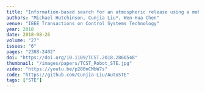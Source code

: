 ```yaml
---
title: "Information-based search for an atmospheric release using a mobile robot: Algorithm and experiments"
authors: "Michael Hutchinson, Cunjia Liu*, Wen-Hua Chen"
venue: "IEEE Transactions on Control Systems Technology"
year: 2018
date: 2018-08-26
volume: "27"
issues: "6"
pages: "2388-2402"
doi: "https://doi.org/10.1109/TCST.2018.2860548"
thumbnail: "/images/papers/TCST_Robot_STE.jpg"
video: "https://youtu.be/p280nCMbW7s"
code: "https://github.com/Cunjia-Liu/AutoSTE"
tags: ["STE"]
---
```



